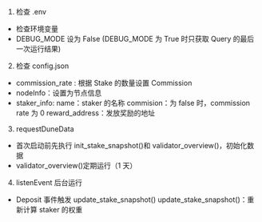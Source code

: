 1. 检查 .env

- 检查环境变量
- DEBUG_MODE 设为 False (DEBUG_MODE 为 True 时只获取 Query 的最后一次运行结果)

2. 检查 config.json

- commission_rate : 根据 Stake 的数量设置 Commission
- nodeInfo：设置为节点信息
- staker_info:
  name：staker 的名称
  commision：为 false 时，commission rate 为 0
  reward_address：发放奖励的地址

3. requestDuneData

- 首次启动前先执行 init_stake_snapshot()和 validator_overview()，初始化数据
- validator_overview()定期运行（1 天）

4. listenEvent 后台运行

- Deposit 事件触发 update_stake_snapshot()
  update_stake_snapshot()：重新计算 staker 的权重
